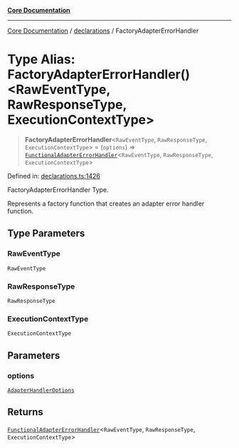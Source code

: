 [**Core Documentation**](../../README.md)

***

[Core Documentation](../../README.md) / [declarations](../README.md) / FactoryAdapterErrorHandler

# Type Alias: FactoryAdapterErrorHandler()\<RawEventType, RawResponseType, ExecutionContextType\>

> **FactoryAdapterErrorHandler**\<`RawEventType`, `RawResponseType`, `ExecutionContextType`\> = (`options`) => [`FunctionalAdapterErrorHandler`](FunctionalAdapterErrorHandler.md)\<`RawEventType`, `RawResponseType`, `ExecutionContextType`\>

Defined in: [declarations.ts:1426](https://github.com/stonemjs/core/blob/65c9e07f9d264b07f6e4091fcc29046b5ca8ea45/src/declarations.ts#L1426)

FactoryAdapterErrorHandler Type.

Represents a factory function that creates an adapter error handler function.

## Type Parameters

### RawEventType

`RawEventType`

### RawResponseType

`RawResponseType`

### ExecutionContextType

`ExecutionContextType`

## Parameters

### options

[`AdapterHandlerOptions`](../interfaces/AdapterHandlerOptions.md)

## Returns

[`FunctionalAdapterErrorHandler`](FunctionalAdapterErrorHandler.md)\<`RawEventType`, `RawResponseType`, `ExecutionContextType`\>
